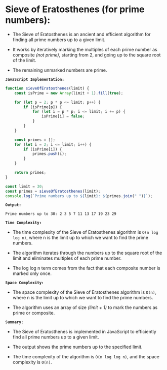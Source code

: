 # Sieve of Eratosthenes (for prime numbers):


-   The Sieve of Eratosthenes is an ancient and efficient algorithm for finding all prime numbers up to a given limit. 

-   It works by iteratively marking the multiples of each prime number as composite *(not prime)*, starting from 2, and going up to the square root of the limit. 

-   The remaining unmarked numbers are prime.

**`JavaScript Implementation:`**



```javascript
function sieveOfEratosthenes(limit) {
    const isPrime = new Array(limit + 1).fill(true);

    for (let p = 2; p * p <= limit; p++) {
        if (isPrime[p]) {
            for (let i = p * p; i <= limit; i += p) {
                isPrime[i] = false;
            }
        }
    }

    const primes = [];
    for (let i = 2; i <= limit; i++) {
        if (isPrime[i]) {
            primes.push(i);
        }
    }

    return primes;
}

const limit = 30;
const primes = sieveOfEratosthenes(limit);
console.log(`Prime numbers up to ${limit}: ${primes.join(" ")}`);
```

**`Output:`**

```
Prime numbers up to 30: 2 3 5 7 11 13 17 19 23 29
```

**`Time Complexity:`**


-   The time complexity of the Sieve of Eratosthenes algorithm is `O(n log log n)`, where n is the limit up to which we want to find the prime numbers.

-   The algorithm iterates through the numbers up to the square root of the limit and eliminates multiples of each prime number. 

-   The log log n term comes from the fact that each composite number is marked only once.

**`Space Complexity:`**


-   The space complexity of the Sieve of Eratosthenes algorithm is `O(n)`, where n is the limit up to which we want to find the prime numbers. 

-   The algorithm uses an array of size *(limit + 1)* to mark the numbers as prime or composite.

**`Summary:`**


-   The Sieve of Eratosthenes is implemented in JavaScript to efficiently find all prime numbers up to a given limit. 

-   The output shows the prime numbers up to the specified limit. 

-   The time complexity of the algorithm is `O(n log log n)`, and the space complexity is `O(n)`.
